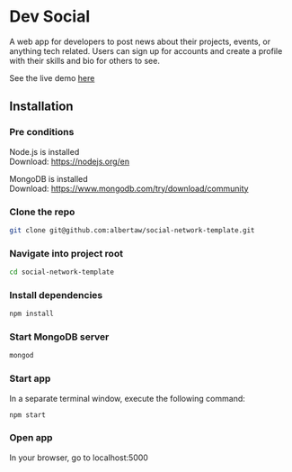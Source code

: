 # Dev Social

A web app for developers to post news about their projects, events, 
or anything tech related. Users can sign up for accounts and create 
a profile with their skills and bio for others to see.

See the live demo [here](https://alberta-social-ae526b5c0c2e.herokuapp.com/)


## Installation

### Pre conditions

Node.js is installed  
Download: https://nodejs.org/en

MongoDB is installed  
Download: https://www.mongodb.com/try/download/community

### Clone the repo

```bash
git clone git@github.com:albertaw/social-network-template.git
```

### Navigate into project root

```bash
cd social-network-template
```

### Install dependencies

```bash
npm install
```

### Start MongoDB server

```bash
mongod
```

### Start app

In a separate terminal window, execute the following command:

```bash
npm start
```

### Open app

In your browser, go to localhost:5000





